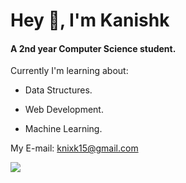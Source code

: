 <h1>Hey 👋, I'm Kanishk</h1> <h4>A 2nd year Computer Science student.</h4>


Currently I'm learning about:

* Data Structures.

* Web Development.

* Machine Learning.




My E-mail: knixk15@gmail.com




![](https://komarev.com/ghpvc/?username=knixk&color=blueviolet)
